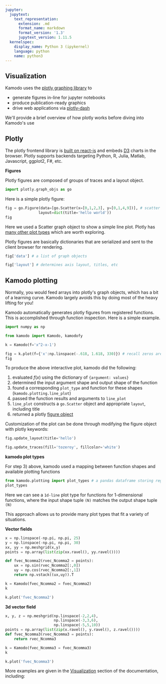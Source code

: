 ```yaml
---
jupyter:
  jupytext:
    text_representation:
      extension: .md
      format_name: markdown
      format_version: '1.3'
      jupytext_version: 1.11.5
  kernelspec:
    display_name: Python 3 (ipykernel)
    language: python
    name: python3
---
```


## Visualization


Kamodo uses the [plotly graphing library](https://plotly.com/python/) to

* generate figures in-line for jupyter notebooks
* produce publication-ready graphics
* drive web applications via [plotly-dash](https://dash.plotly.com/installation)

We'll provide a brief overview of how plotly works before diving into Kamodo's use


## Plotly


The plotly frontend library is [built on react-js](https://plotly.com/javascript/react/) and embeds [D3](https://d3js.org/) charts in the browser. Plotly supports backends targeting Python, R, Julia, Matlab, Javascript, ggplot2, F#, etc.


**Figures**


Plotly figures are composed of groups of traces and a layout object.

```python
import plotly.graph_objs as go
```

Here is a simple plotly figure:

```python
fig = go.Figure(data=[go.Scatter(x=[0,1,2,3], y=[0,1,4,9])], # scatter object
               layout=dict(title='hello world'))
fig
```

Here we used a Scatter graph object to show a simple line plot. Plotly has [many other plot types](https://plotly.com/python-api-reference/plotly.graph_objects.html#graph-objects) which are worth exploring.


Plotly figures are basically dictionaries that are serialized and sent to the client browser for rendering.

```python
fig['data'] # a list of graph objects
```

```python
fig['layout'] # determines axis layout, titles, etc
```

## Kamodo plotting


Normally, you would feed arrays into plotly's graph objects, which has a bit of a learning curve. Kamodo largely avoids this by doing most of the heavy lifting for you!

Kamodo automatically generates plotly figures from registered functions. This is accomplished through function inspection. Here is a simple example.

```python
import numpy as np

from kamodo import Kamodo, kamodofy
```

```python
k = Kamodo(f='x^2-x-1')

fig = k.plot(f={'x':np.linspace(-.618, 1.618, 330)}) # recall zeros are at values of the golden ratio
fig
```

To produce the above interactive plot, kamodo did the following:

1. evaluated $f(x)$ using the dictionary of `{argument: values}`
1. determined the input argument shape and output shape of the function
1. found a corresponding `plot_type` and function for these shapes (`kamodo.plotting.line_plot`)
1. passed the function results and arguments to `line_plot`
1. `line_plot` constructs a `go.Scatter` object and appropriate `layout`, including title
1. returned a plotly [figure object](https://plotly.com/python/figure-structure/)


Customization of the plot can be done through modifying the figure object with plotly keywords:

```python
fig.update_layout(title='hello')
```

```python
fig.update_traces(fill='tozeroy', fillcolor='white')
```

**kamodo plot types**


For step 3) above, kamodo used a mapping between function shapes and available plotting functions

```python
from kamodo.plotting import plot_types # a pandas dataframe storing registered plot types
plot_types
```

</details>


Here we can see a `1d-line` plot type for functions for 1-dimensional functions, where the input shape tuple `(N)` matches the output shape tuple `(N)`


This approach allows us to provide many plot types that fit a variety of situations.


**Vector fields**

```python
x = np.linspace(-np.pi, np.pi, 25)
y = np.linspace(-np.pi, np.pi, 30)
xx, yy = np.meshgrid(x,y)
points = np.array(list(zip(xx.ravel(), yy.ravel())))

def fvec_Ncomma2(rvec_Ncomma2 = points):
    ux = np.sin(rvec_Ncomma2[:,0])
    uy = np.cos(rvec_Ncomma2[:,1])
    return np.vstack((ux,uy)).T

k = Kamodo(fvec_Ncomma2 = fvec_Ncomma2)
k
```

```python
k.plot('fvec_Ncomma2')
```

**3d vector field**

```python
x, y, z = np.meshgrid(np.linspace(-2,2,4),
                      np.linspace(-3,3,6),
                      np.linspace(-5,5,10))
points = np.array(list(zip(x.ravel(), y.ravel(), z.ravel())))
def fvec_Ncomma3(rvec_Ncomma3 = points):
    return rvec_Ncomma3

k = Kamodo(fvec_Ncomma3 = fvec_Ncomma3)
k
```

```python
k.plot('fvec_Ncomma3')
```

More examples are given in the [Visualization](https://ensemblegovservices.github.io/kamodo-core/notebooks/Visualization/) section of the documentation, including:
